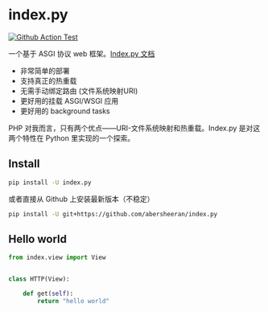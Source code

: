 # index.py

[![Github Action Test](https://github.com/abersheeran/index.py/workflows/Test/badge.svg)](https://github.com/abersheeran/index.py/actions?query=workflow%3ATest)

一个基于 ASGI 协议 web 框架。[Index.py 文档](https://abersheeran.github.io/index.py/)

- 非常简单的部署
- 支持真正的热重载
- 无需手动绑定路由 (文件系统映射URI)
- 更好用的挂载 ASGI/WSGI 应用
- 更好用的 background tasks

PHP 对我而言，只有两个优点——URI-文件系统映射和热重载。Index.py 是对这两个特性在 Python 里实现的一个探索。

## Install

```bash
pip install -U index.py
```

或者直接从 Github 上安装最新版本（不稳定）

```bash
pip install -U git+https://github.com/abersheeran/index.py
```

## Hello world

```python
from index.view import View


class HTTP(View):

    def get(self):
        return "hello world"
```
